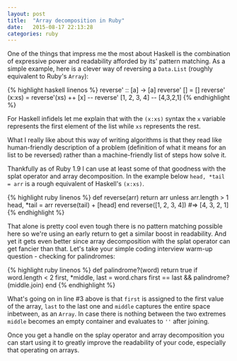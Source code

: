 ```yaml
---
layout: post
title:  "Array decomposition in Ruby"
date:   2015-08-17 22:13:28
categories: ruby
---
```

One of the things that impress me the most about Haskell is the combination of
expressive power and readability afforded by its' pattern matching. As a simple
example, here is a clever way of reversing a `Data.List` (roughly equivalent to
Ruby's `Array`):

{% highlight haskell linenos %}
reverse' :: [a] -> [a]
reverse' [] = []
reverse' (x:xs) = reverse'(xs) ++ [x]
-- reverse' [1, 2, 3, 4]
-- [4,3,2,1]
{% endhighlight %}

For Haskell infidels let me explain that with the `(x:xs)` syntax the `x`
variable represents the first element of the list while `xs` represents the
rest.

What I really like about this way of writing algorithms is that they read like
human-friendly description of a problem (definition of what it means for an
list to be reversed) rather than a machine-friendly list of steps how solve it.

Thankfully as of Ruby 1.9 I can use at least some of that goodness with the
splat operator and array decomposition. In the example below `head, *tail = arr`
is a rough equivalent of Haskell's `(x:xs)`.

{% highlight ruby linenos %}
def reverse(arr)
  return arr unless arr.length > 1
  head, *tail = arr
  reverse(tail) + [head]
end
reverse([1, 2, 3, 4])
#=> [4, 3, 2, 1]
{% endhighlight %}

That alone is pretty cool even tough there is no pattern matching possible here
so we're using an early return to get a similar boost in readability. And yet it
gets even better since array decomposition with the splat operator can get
fancier than that. Let's take your simple coding interview warm-up question -
checking for palindromes:

{% highlight ruby linenos %}
def palindrome?(word)
  return true if word.length < 2
  first, *middle, last = word.chars
  first == last && palindrome?(middle.join)
end
{% endhighlight %}

What's going on in line #3 above is that `first` is assigned to the first value
of the array, `last` to the last one and `middle` captures the entire space
inbetween, as an `Array`. In case there is nothing between the two extremes
`middle` becomes an empty container and evaluates to `''` after joining.

Once you get a handle on the splay operator and array decomposition you can
start using it to greatly improve the readability of your code, especially that
operating on arrays.
